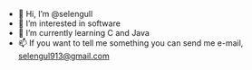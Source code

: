 - 👋 Hi, I’m @selengull
- 👀 I’m interested in software
- 🌱 I’m currently learning C and Java
- 📫 If you want to tell me something you can send me e-mail, selengul913@gmail.com

<!---
selengull/selengull is a ✨ special ✨ repository because its `README.md` (this file) appears on your GitHub profile.
You can click the Preview link to take a look at your changes.
--->
